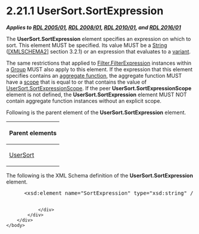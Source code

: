 <html dir="LTR" xmlns:mshelp="http://msdn.microsoft.com/mshelp" xmlns:ddue="http://ddue.schemas.microsoft.com/authoring/2003/5" xmlns:xlink="http://www.w3.org/1999/xlink" xmlns:tool="http://www.microsoft.com/tooltip">
    <head>
        <meta http-equiv="Content-Type" content="text/html; CHARSET=utf-8"></meta>
        <meta name="save" content="history"></meta>
        <title>2.21.1 UserSort.SortExpression</title>
        <xml>
            <mshelp:toctitle title="2.21.1 UserSort.SortExpression"></mshelp:toctitle>
            <mshelp:rltitle title="[MS-RDL]: UserSort.SortExpression"></mshelp:rltitle>
            <mshelp:keyword index="A" term="0f09800a-3fa7-4a67-b4ef-cbfc14abf2d0"></mshelp:keyword>
            <mshelp:attr name="DCSext.ContentType" value="open specification"></mshelp:attr>
            <mshelp:attr name="AssetID" value="0f09800a-3fa7-4a67-b4ef-cbfc14abf2d0"></mshelp:attr>
            <mshelp:attr name="TopicType" value="kbRef"></mshelp:attr>
            <mshelp:attr name="DCSext.Title" value="[MS-RDL]: UserSort.SortExpression" />
        </xml>
    </head>
    <body>
        <div id="header">
            <h1 class="heading">2.21.1 UserSort.SortExpression</h1>
        </div>
        <div id="mainSection">
            <div id="mainBody">
                <div id="allHistory" class="saveHistory"></div>
                <div id="sectionSection0" class="section" name="collapseableSection">
                    

<p><b><i>Applies to </i></b><a href="3ebe2912-4958-4832-b391-cad1f5e13338.html"><b><i>RDL 2005/01</i></b></a><b><i>,
</i></b><a href="1e855f94-4617-47e4-b89e-0856c6cb420f.html"><b><i>RDL 2008/01</i></b></a><b><i>,
</i></b><a href="3428e690-a348-4ec7-8a6a-8efb42d2cdee.html"><b><i>RDL 2010/01</i></b></a><b><i>,
and </i></b><a href="52ce3983-2bfc-4e72-9359-42aaf5fe4509.html"><b><i>RDL 2016/01</i></b></a></p>

<p>The <b>UserSort.SortExpression</b> element specifies an
expression on which to sort. This element MUST be specified. Its value MUST be
a <a href="1ed81ef3-a683-45e3-aaad-bd2bbe71bc3d.html">String</a> (<a href="https://go.microsoft.com/fwlink/?LinkId=90610">[XMLSCHEMA2]</a> section
3.2.1) or an expression that evaluates to a <a href="b2482b3f-74ab-4ca8-a9e5-c07955011743.html#gt_a3af3eaf-64b7-499b-a95f-193cd4c27812">variant</a>.</p>

<p>The same restrictions that applied to <a href="6cfe60b1-d7e0-4e1e-807e-0ca41147cc29.html">Filter.FilterExpression</a>
instances within a <a href="dbfff811-1be7-4e8b-a5d2-6cc522317fbe.html">Group</a>
MUST also apply to this element. If the expression that this element specifies
contains an <a href="b2482b3f-74ab-4ca8-a9e5-c07955011743.html#gt_1d75df79-dbed-4ab5-8650-588c4e94ba3b">aggregate
function</a>, the aggregate function MUST have a <a href="b2482b3f-74ab-4ca8-a9e5-c07955011743.html#gt_128cd76b-eecb-41e6-96f7-f73c2bf9235a">scope</a> that is equal to or
that contains the value of <a href="9add045a-b92a-4ba0-9581-d22c78f05e6c.html">UserSort.SortExpressionScope</a>.
If the peer <b>UserSort.SortExpressionScope</b> element is not defined, the <b>UserSort.SortExpression</b>
element MUST NOT contain aggregate function instances without an explicit
scope.</p>

<p>Following is the parent element of the <b>UserSort.SortExpression</b>
element.</p>

<table>
 <thead>
  <tr>
   <th>
   <p>Parent elements</p>
   </th>
  </tr>
 </thead>
 <tr>
  <td>
  <p><a href="8d0e03d6-924a-4c95-a22d-496f6ae645ef.html">UserSort</a></p>
  </td>
 </tr>
</table>

<p>The following is the XML Schema definition of the <b>UserSort.SortExpression</b>
element.</p>

<dl>
<dd>
<div><pre> &lt;xsd:element name=&quot;SortExpression&quot; type=&quot;xsd:string&quot; /&gt;
  
</pre></div>
</dd></dl>


                </div>
            </div>
        </div>
    </body>
</html>